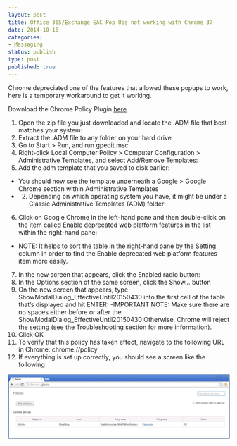 ```yaml
---
layout: post
title: Office 365/Exchange EAC Pop Ups not working with Chrome 37
date: 2014-10-16
categories:
- Messaging
status: publish
type: post
published: true
---
```

Chrome depreciated one of the features that allowed these popups to work, here is a temporary workaround to get it working.

Download the Chrome Policy Plugin [here](http://dl.google.com/dl/edgedl/chrome/policy/policy_templates.zip)

1. Open the zip file you just downloaded and locate the .ADM file that best matches your system:
2. Extract the .ADM file to any folder on your hard drive
3. Go to Start > Run, and run gpedit.msc
4. Right-click Local Computer Policy > Computer Configuration > Administrative Templates, and select Add/Remove Templates:
5. Add the adm template that you saved to disk earlier:
- You should now see the template underneath a Google > Google Chrome section within Administrative Templates
- 2. Depending on which operating system you have, it might be under a Classic Administrative Templates (ADM) folder:
6. Click on Google Chrome in the left-hand pane and then double-click on the item called Enable deprecated web platform features in the list within the right-hand pane:
- NOTE: It helps to sort the table in the right-hand pane by the Setting column in order to find the Enable deprecated web platform features item more easily.
7. In the new screen that appears, click the Enabled radio button:
8. In the Options section of the same screen, click the Show… button
9. On the new screen that appears, type ShowModalDialog_EffectiveUntil20150430 into the first cell of the table that’s displayed and hit ENTER:
-IMPORTANT NOTE: Make sure there are no spaces either before or after the ShowModalDialog_EffectiveUntil20150430  Otherwise, Chrome will reject the setting (see the Troubleshooting section for more information).
10. Click OK
11. To verify that this policy has taken effect, navigate to the following URL in Chrome: chrome://policy
12. If everything is set up correctly, you should see a screen like the following

![](/images/chromemodal.jpg)
